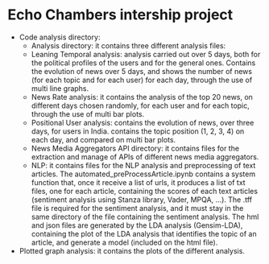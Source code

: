 # Echo Chambers intership project

- Code analysis directory:
  - Analysis directory: it contains three different analysis files: 
  - Leaning Temporal analysis: analysis carried out over 5 days, both for the political profiles of the users and for the general ones. 
   Contains the evolution of news over 5 days, and shows the number of news (for each topic and for each user) for each day, through 
   the use of multi line graphs.
  - News Rate analysis: it contains the analysis of the top 20 news, on different days chosen randomly, for each user and for each topic, 
   through the use of multi bar plots.
  - Positional User analysis: contains the evolution of news, over three days, for users in India. contains the topic position (1, 2, 3, 4) 
   on each day, and compared on multi bar plots.
  - News Media Aggregators API directory: it contains files for the extraction and manage of APIs of different news media aggregators.
  - NLP: it contains files for the NLP analysis and preprocessing of text articles. The automated_preProcessArticle.ipynb contains a system function 
   that, once it receive a list of urls, it produces a list of txt files, one for each article, containing the scores of each text articles (sentiment analysis
   using Stanza library, Vader, MPQA, ...).
   The .tff file is required for the sentiment analysis, and it must stay in the same directory of the file containing the sentiment analysis.
   The hml and json files are generated by the LDA analysis (Gensim-LDA), containing the plot of the LDA analysis that identifies the topic of an article, and 
   generate a model (included on the html file).
- Plotted graph analysis: it contains the plots of the different analysis.
  

